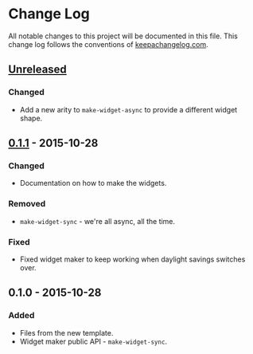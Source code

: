 # Change Log
All notable changes to this project will be documented in this file. This change log follows the conventions of [keepachangelog.com](http://keepachangelog.com/).

## [Unreleased][unreleased]
### Changed
- Add a new arity to `make-widget-async` to provide a different widget shape.

## [0.1.1] - 2015-10-28
### Changed
- Documentation on how to make the widgets.

### Removed
- `make-widget-sync` - we're all async, all the time.

### Fixed
- Fixed widget maker to keep working when daylight savings switches over.

## 0.1.0 - 2015-10-28
### Added
- Files from the new template.
- Widget maker public API - `make-widget-sync`.

[unreleased]: https://github.com/your-name/squish/compare/0.1.1...HEAD
[0.1.1]: https://github.com/your-name/squish/compare/0.1.0...0.1.1
